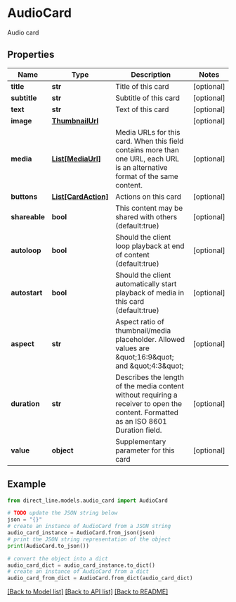 # AudioCard

Audio card

## Properties

Name | Type | Description | Notes
------------ | ------------- | ------------- | -------------
**title** | **str** | Title of this card | [optional] 
**subtitle** | **str** | Subtitle of this card | [optional] 
**text** | **str** | Text of this card | [optional] 
**image** | [**ThumbnailUrl**](ThumbnailUrl.md) |  | [optional] 
**media** | [**List[MediaUrl]**](MediaUrl.md) | Media URLs for this card. When this field contains more than one URL, each URL is an alternative format of the same content. | [optional] 
**buttons** | [**List[CardAction]**](CardAction.md) | Actions on this card | [optional] 
**shareable** | **bool** | This content may be shared with others (default:true) | [optional] 
**autoloop** | **bool** | Should the client loop playback at end of content (default:true) | [optional] 
**autostart** | **bool** | Should the client automatically start playback of media in this card (default:true) | [optional] 
**aspect** | **str** | Aspect ratio of thumbnail/media placeholder. Allowed values are \&quot;16:9\&quot; and \&quot;4:3\&quot; | [optional] 
**duration** | **str** | Describes the length of the media content without requiring a receiver to open the content. Formatted as an ISO 8601 Duration field. | [optional] 
**value** | **object** | Supplementary parameter for this card | [optional] 

## Example

```python
from direct_line.models.audio_card import AudioCard

# TODO update the JSON string below
json = "{}"
# create an instance of AudioCard from a JSON string
audio_card_instance = AudioCard.from_json(json)
# print the JSON string representation of the object
print(AudioCard.to_json())

# convert the object into a dict
audio_card_dict = audio_card_instance.to_dict()
# create an instance of AudioCard from a dict
audio_card_from_dict = AudioCard.from_dict(audio_card_dict)
```
[[Back to Model list]](../README.md#documentation-for-models) [[Back to API list]](../README.md#documentation-for-api-endpoints) [[Back to README]](../README.md)


